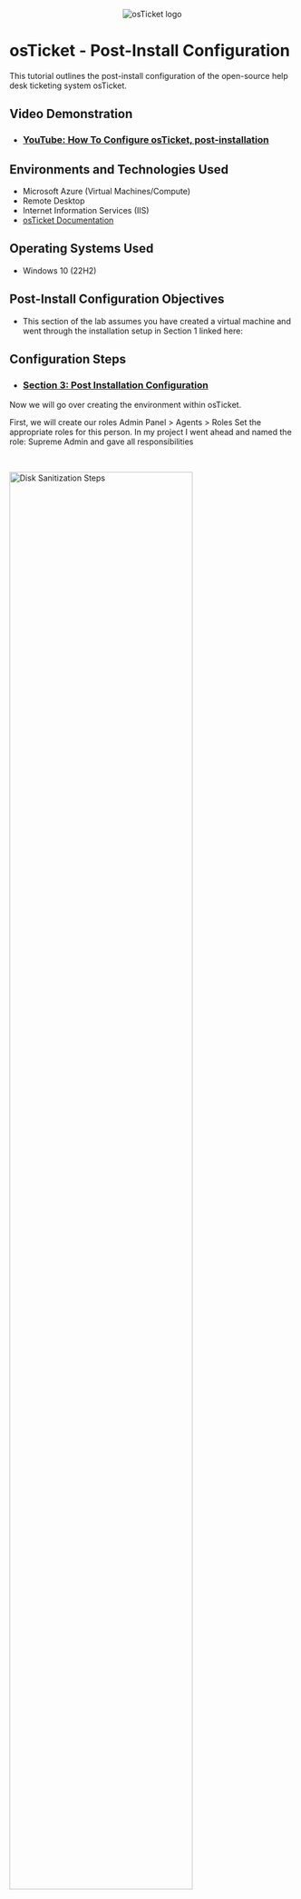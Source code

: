 <p align="center">
<img src="https://i.imgur.com/Clzj7Xs.png" alt="osTicket logo"/>
</p>

<h1>osTicket - Post-Install Configuration</h1>
This tutorial outlines the post-install configuration of the open-source help desk ticketing system osTicket.<br />


<h2>Video Demonstration</h2>

- ### [YouTube: How To Configure osTicket, post-installation](https://www.youtube.com)

<h2>Environments and Technologies Used</h2>

- Microsoft Azure (Virtual Machines/Compute)
- Remote Desktop
- Internet Information Services (IIS)
- [osTicket Documentation](https://docs.osticket.com/en/latest/index.html)

<h2>Operating Systems Used </h2>

- Windows 10</b> (22H2)

<h2>Post-Install Configuration Objectives</h2>

- This section of the lab assumes you have created a virtual machine and went through the installation setup in Section 1 linked here: 

<h2>Configuration Steps</h2>

<p>
  
</p>

- ### [Section 3: Post Installation Configuration](https://www.loom.com/share/426e9de50a50411fafc5f3013b5dcdb4?sid=07ff685a-ce1a-4518-bb0e-0e940a3157ef)
<p>
Now we will go over creating the environment within osTicket.

First, we will create our roles
Admin Panel > Agents > Roles 
Set the appropriate roles for this person.
In my project I went ahead and named the role: Supreme Admin and gave all responsibilities
</p>
<br />

<p>
<img src="https://i.imgur.com/DJmEXEB.png" height="80%" width="80%" alt="Disk Sanitization Steps"/>
</p>
<p>
Next we will create Departments
Admin Panel > Agents > Departments 
Create the department which is of need for your organization
In this lab I created the role: System Administrators
</p>
<br />

<p>
<img src="https://i.imgur.com/DJmEXEB.png" height="80%" width="80%" alt="Disk Sanitization Steps"/>
</p>
<p>
Next we created Teams
Admin Panel > Agent > Teams 
Depending on your organization each team will need to be defined
In this lab I created the team: Level II Support
</p>
<br />

<br />

<p>
<img src="https://i.imgur.com/DJmEXEB.png" height="80%" width="80%" alt="Disk Sanitization Steps"/>
</p>
<p>
Next we created Agents:
Admin Panel > Agents > Add New
First Name: John -- Last Name: Cena -- Email Address: john.cena@osTicket.com -- Username: john.cena -- 
Click "Set Password" and then uncheck "Send the agent a password reset email". Create a password for this user. Uncheck "Require password change at next login". Make sure to click "Set"
Note: Another Agent was created and shown in the lab.
</p>
<br />

<br />

<p>
<img src="https://i.imgur.com/DJmEXEB.png" height="80%" width="80%" alt="Disk Sanitization Steps"/>
</p>
<p>
Next we created Users:
Agent Panel > Users > Add New
First Name: Seth -- Last Name: Rollins -- Email Address: seth.rollins@osTicket.com -- 
Note: Another User was created and shown in the lab.
</p>
<br />

<p>
Next we created SLA's (Service Level Agreement):
Admin Panel > Manage > SLA
I created three levels of SLA
SLA-A > Grace Period: 1 hour > Schedule: 24/7
SLA-B > Grace Period: 4 hours > Schedule: 24/7
SLA-C > Grace Period: 8 hours > Schedule: Monday - Friday 8am - 5pm with U.S. Holidays
</p>
<br />

<br />

<p>
Next we created Help Topics
Admin Panel > Manage > Help Topics
  The examples used were:
  Business Critical Outage
  Personal Computer Issues
  Equipment Request
  Password Reset
</p>
<br />

<hr>
<h1><p align=center>All Done</p></h1

<h2><p align=center>Next Demonstration:<br><a href="https://github.com/YossefElsawy/ticket-lifecycle">Ticket Lifecycle Examples</a></p></h2>
